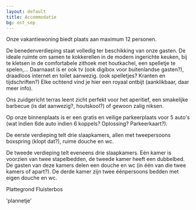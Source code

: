 ```yaml
---
layout: default
title: Accommodatie
bg: ost_sep
---
```


Onze vakantiewoning biedt plaats aan maximum 12 personen.

De benedenverdieping staat volledig ter beschikking van onze gasten. De ideale ruimte om samen te kokkerellen in de modern ingerichte keuken, bij te kletsen in de comfortabele zithoek met houtkachel, een spelletje te spelen,... Daarnaast is er ook tv (ook digibox voor buitenlandse gasten?), draadloos internet en toilet aanwezig. (ook spelletjes? Kranten en tijdschriften?)
Elke ochtend vind je hier een royaal ontbijt (aanklikbaar, daar meer info).

Ons zuidgericht terras leent zicht perfekt voor het aperitief, een smakelijke barbecue (is dat aanwezig?, houtskool?) of gewoon zalig niksen.

Op onze binnenplaats is er een gratis en veilige parkeerplaats voor 5 auto's (wat indien 6de auto indien 6 koppels? Oplossing? Parkeerkaart?).

De eerste verdieping telt drie slaapkamers, allen met tweepersoons boxspring (klopt dat?), ruime douche en wc.

De tweede verdieping telt eveneens drie slaapkamers. Eén kamer is voorzien van twee stapelbedden, de tweede kamer heeft een dubbelbed. De gasten van deze kamers delen een douche en wc (in één van die twee kamers of apart?). 
De derde kamer zijn twee éénpersoons bedden met eigen douche en wc.

Plattegrond Fluisterbos

'plannetje'
